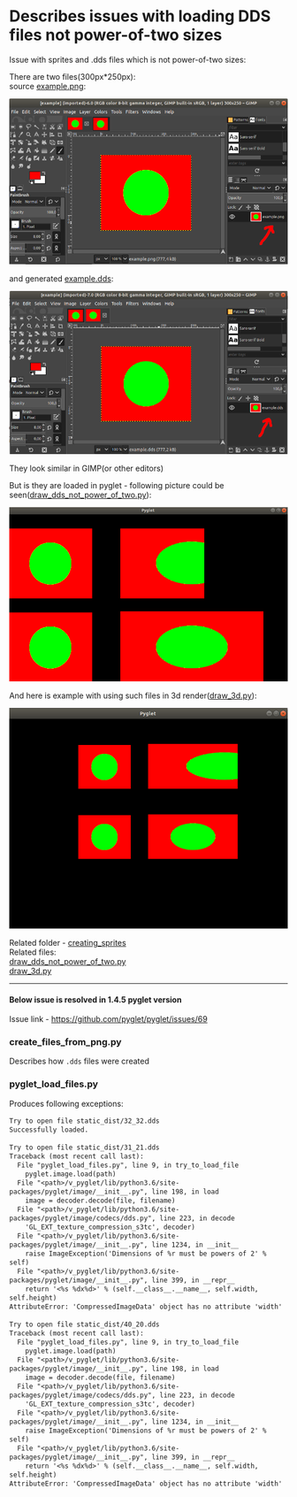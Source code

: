 # Describes issues with loading DDS files not power-of-two sizes

Issue with sprites and .dds files which is not power-of-two sizes:

There are two files(300px*250px):<br>
source [example.png](creating_sprites/example.png):

![pyglet window](creating_sprites/screenshots/gimp_open_png.png)

and generated [example.dds](creating_sprites/example.dds):

![pyglet window](creating_sprites/screenshots/gimp_open_dds.png)

They look similar in GIMP(or other editors) 

But is they are loaded in pyglet - following picture could be seen([draw_dds_not_power_of_two.py](creating_sprites/draw_dds_not_power_of_two.py)):

![pyglet window](creating_sprites/screenshots/pyglet_window.png)

And here is example with using such files in 3d render([draw_3d.py](creating_sprites/draw_3d.py)):

![pyglet window](creating_sprites/screenshots/3d_pyglet_window.png) 

Related folder - [creating_sprites](creating_sprites)<br>
Related files:<br>
[draw_dds_not_power_of_two.py](creating_sprites/draw_dds_not_power_of_two.py)<br>
[draw_3d.py](creating_sprites/draw_3d.py)
***
#### Below issue is resolved in 1.4.5 pyglet version
Issue link - https://github.com/pyglet/pyglet/issues/69

### create_files_from_png.py
Describes how `.dds` files were created

### pyglet_load_files.py
Produces following exceptions:

```
Try to open file static_dist/32_32.dds
Successfully loaded.

Try to open file static_dist/31_21.dds
Traceback (most recent call last):
  File "pyglet_load_files.py", line 9, in try_to_load_file
    pyglet.image.load(path)
  File "<path>/v_pyglet/lib/python3.6/site-packages/pyglet/image/__init__.py", line 198, in load
    image = decoder.decode(file, filename)
  File "<path>/v_pyglet/lib/python3.6/site-packages/pyglet/image/codecs/dds.py", line 223, in decode
    'GL_EXT_texture_compression_s3tc', decoder)
  File "<path>/v_pyglet/lib/python3.6/site-packages/pyglet/image/__init__.py", line 1234, in __init__
    raise ImageException('Dimensions of %r must be powers of 2' % self)
  File "<path>/v_pyglet/lib/python3.6/site-packages/pyglet/image/__init__.py", line 399, in __repr__
    return '<%s %dx%d>' % (self.__class__.__name__, self.width, self.height)
AttributeError: 'CompressedImageData' object has no attribute 'width'

Try to open file static_dist/40_20.dds
Traceback (most recent call last):
  File "pyglet_load_files.py", line 9, in try_to_load_file
    pyglet.image.load(path)
  File "<path>/v_pyglet/lib/python3.6/site-packages/pyglet/image/__init__.py", line 198, in load
    image = decoder.decode(file, filename)
  File "<path>/v_pyglet/lib/python3.6/site-packages/pyglet/image/codecs/dds.py", line 223, in decode
    'GL_EXT_texture_compression_s3tc', decoder)
  File "<path>/v_pyglet/lib/python3.6/site-packages/pyglet/image/__init__.py", line 1234, in __init__
    raise ImageException('Dimensions of %r must be powers of 2' % self)
  File "<path>/v_pyglet/lib/python3.6/site-packages/pyglet/image/__init__.py", line 399, in __repr__
    return '<%s %dx%d>' % (self.__class__.__name__, self.width, self.height)
AttributeError: 'CompressedImageData' object has no attribute 'width'